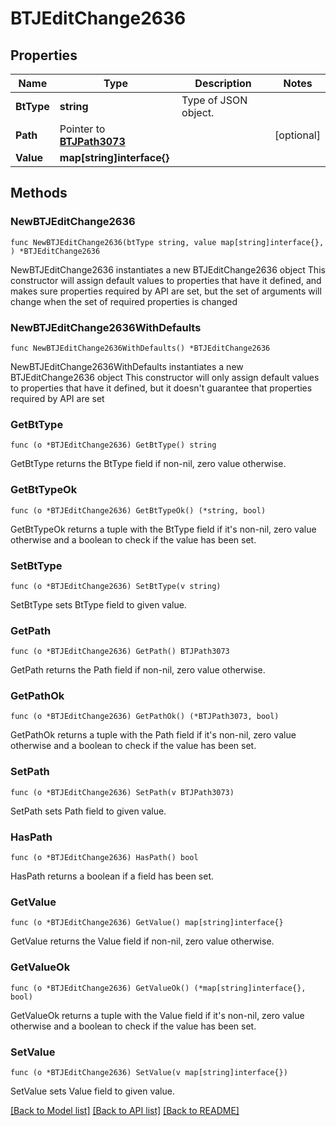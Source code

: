 # BTJEditChange2636

## Properties

Name | Type | Description | Notes
------------ | ------------- | ------------- | -------------
**BtType** | **string** | Type of JSON object. | 
**Path** | Pointer to [**BTJPath3073**](BTJPath3073.md) |  | [optional] 
**Value** | **map[string]interface{}** |  | 

## Methods

### NewBTJEditChange2636

`func NewBTJEditChange2636(btType string, value map[string]interface{}, ) *BTJEditChange2636`

NewBTJEditChange2636 instantiates a new BTJEditChange2636 object
This constructor will assign default values to properties that have it defined,
and makes sure properties required by API are set, but the set of arguments
will change when the set of required properties is changed

### NewBTJEditChange2636WithDefaults

`func NewBTJEditChange2636WithDefaults() *BTJEditChange2636`

NewBTJEditChange2636WithDefaults instantiates a new BTJEditChange2636 object
This constructor will only assign default values to properties that have it defined,
but it doesn't guarantee that properties required by API are set

### GetBtType

`func (o *BTJEditChange2636) GetBtType() string`

GetBtType returns the BtType field if non-nil, zero value otherwise.

### GetBtTypeOk

`func (o *BTJEditChange2636) GetBtTypeOk() (*string, bool)`

GetBtTypeOk returns a tuple with the BtType field if it's non-nil, zero value otherwise
and a boolean to check if the value has been set.

### SetBtType

`func (o *BTJEditChange2636) SetBtType(v string)`

SetBtType sets BtType field to given value.


### GetPath

`func (o *BTJEditChange2636) GetPath() BTJPath3073`

GetPath returns the Path field if non-nil, zero value otherwise.

### GetPathOk

`func (o *BTJEditChange2636) GetPathOk() (*BTJPath3073, bool)`

GetPathOk returns a tuple with the Path field if it's non-nil, zero value otherwise
and a boolean to check if the value has been set.

### SetPath

`func (o *BTJEditChange2636) SetPath(v BTJPath3073)`

SetPath sets Path field to given value.

### HasPath

`func (o *BTJEditChange2636) HasPath() bool`

HasPath returns a boolean if a field has been set.

### GetValue

`func (o *BTJEditChange2636) GetValue() map[string]interface{}`

GetValue returns the Value field if non-nil, zero value otherwise.

### GetValueOk

`func (o *BTJEditChange2636) GetValueOk() (*map[string]interface{}, bool)`

GetValueOk returns a tuple with the Value field if it's non-nil, zero value otherwise
and a boolean to check if the value has been set.

### SetValue

`func (o *BTJEditChange2636) SetValue(v map[string]interface{})`

SetValue sets Value field to given value.



[[Back to Model list]](../README.md#documentation-for-models) [[Back to API list]](../README.md#documentation-for-api-endpoints) [[Back to README]](../README.md)



